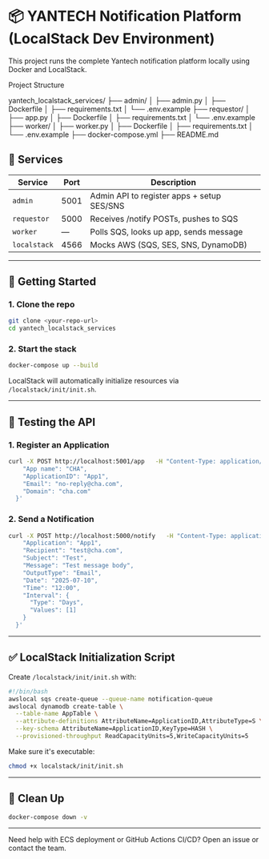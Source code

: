 # 📦 YANTECH Notification Platform (LocalStack Dev Environment)

This project runs the complete Yantech notification platform locally using Docker and LocalStack.

Project Structure

yantech_localstack_services/
├── admin/
│   ├── admin.py
│   ├── Dockerfile
│   ├── requirements.txt
│   └── .env.example
├── requestor/
│   ├── app.py
│   ├── Dockerfile
│   ├── requirements.txt
│   └── .env.example
├── worker/
│   ├── worker.py
│   ├── Dockerfile
│   ├── requirements.txt
│   └── .env.example
├── docker-compose.yml
├── README.md



## 📁 Services

| Service     | Port  | Description                              |
|-------------|-------|------------------------------------------|
| `admin`     | 5001  | Admin API to register apps + setup SES/SNS |
| `requestor` | 5000  | Receives /notify POSTs, pushes to SQS     |
| `worker`    | —     | Polls SQS, looks up app, sends message    |
| `localstack`| 4566  | Mocks AWS (SQS, SES, SNS, DynamoDB)       |

---

## 🚀 Getting Started

### 1. Clone the repo

```bash
git clone <your-repo-url>
cd yantech_localstack_services
```

### 2. Start the stack

```bash
docker-compose up --build
```

LocalStack will automatically initialize resources via `/localstack/init/init.sh`.

---

## 🧪 Testing the API

### 1. Register an Application

```bash
curl -X POST http://localhost:5001/app   -H "Content-Type: application/json"   -d '{
    "App name": "CHA",
    "ApplicationID": "App1",
    "Email": "no-reply@cha.com",
    "Domain": "cha.com"
  }'
```

### 2. Send a Notification

```bash
curl -X POST http://localhost:5000/notify   -H "Content-Type: application/json"   -d '{
    "Application": "App1",
    "Recipient": "test@cha.com",
    "Subject": "Test",
    "Message": "Test message body",
    "OutputType": "Email",
    "Date": "2025-07-10",
    "Time": "12:00",
    "Interval": {
      "Type": "Days",
      "Values": [1]
    }
  }'
```

---

## ✅ LocalStack Initialization Script

Create `/localstack/init/init.sh` with:

```bash
#!/bin/bash
awslocal sqs create-queue --queue-name notification-queue
awslocal dynamodb create-table \
  --table-name AppTable \
  --attribute-definitions AttributeName=ApplicationID,AttributeType=S \
  --key-schema AttributeName=ApplicationID,KeyType=HASH \
  --provisioned-throughput ReadCapacityUnits=5,WriteCapacityUnits=5
```

Make sure it's executable:
```bash
chmod +x localstack/init/init.sh
```

---

## 🧼 Clean Up

```bash
docker-compose down -v
```

---

Need help with ECS deployment or GitHub Actions CI/CD? Open an issue or contact the team.
